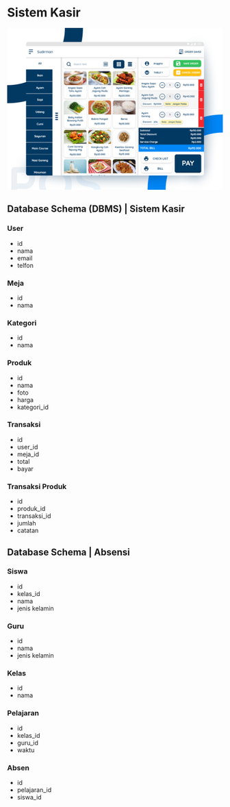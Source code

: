 # Sistem Kasir

[<img src="public/images/sistem-kasir.png" title="BrowserStack Logo" alt="BrowserStack Logo" />](public/images/sistem-kasir.png)

## Database Schema (DBMS) | Sistem Kasir

### User

-   id
-   nama
-   email
-   telfon

### Meja

-   id
-   nama

### Kategori

-   id
-   nama

### Produk

-   id
-   nama
-   foto
-   harga
-   kategori_id

### Transaksi

-   id
-   user_id
-   meja_id
-   total
-   bayar

### Transaksi Produk

-   id
-   produk_id
-   transaksi_id
-   jumlah
-   catatan

## Database Schema | Absensi

### Siswa

-   id
-   kelas_id
-   nama
-   jenis kelamin

### Guru

-   id
-   nama
-   jenis kelamin

### Kelas

-   id
-   nama

### Pelajaran

-   id
-   kelas_id
-   guru_id
-   waktu

### Absen

-   id
-   pelajaran_id
-   siswa_id
